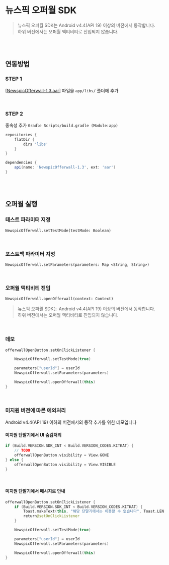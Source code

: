 # 뉴스픽 오퍼월 SDK

> 뉴스픽 오퍼월 SDK는 Android v4.4(API 19) 이상의 버전에서 동작합니다. <br/>
> 하위 버전에서는 오퍼월 액티비티로 진입되지 않습니다. <br/>

<br/><br/>

## 연동방법

### STEP 1

[[NewspicOfferwall-1.3.aar]](https://github.com/notiplus/NewspicOfferwall/raw/master/app/libs/NewspicOfferwall-1.3.aar) 파일을 `app/libs/` 폴더에 추가

<br/>

### STEP 2

종속성 추가 `Gradle Scripts/build.gradle (Module:app)`

```gradle
repositories {
    flatDir {
        dirs 'libs'
    }
}

dependencies {
    api(name: 'NewspicOfferwall-1.3', ext: 'aar')
}
```

<br/><br/>

## 오퍼월 실행

### 테스트 파라미터 지정

`NewspicOfferwall.setTestMode(testMode: Boolean)`

<br/>

### 포스트백 파라미터 지정

`NewspicOfferwall.setParameters(parameters: Map <String, String>)`

<br/> 

### 오퍼월 액티비티 진입

`NewspicOfferwall.openOfferwall(context: Context)`

> 뉴스픽 오퍼월 SDK는 Android v4.4(API 19) 이상의 버전에서 동작합니다. <br/>
> 하위 버전에서는 오퍼월 액티비티로 진입되지 않습니다. <br/>

<br/>

### 데모

``` kotlin
offerwallOpenButton.setOnClickListener {

    NewspicOfferwall.setTestMode(true)

    parameters["userId"] = userId
    NewspicOfferwall.setParameters(parameters)

    NewspicOfferwall.openOfferwall(this)
}
```

<br/>

### 미지원 버전에 따른 예외처리

Android v4.4(API 19) 이하의 버전에서의 동작 추가를 위한 데모입니다

#### 미지원 단말기에서 UI 숨김처리
```kotlin
if (Build.VERSION.SDK_INT < Build.VERSION_CODES.KITKAT) {
    // TODO 
    offerwallOpenButton.visibility = View.GONE
} else {
    offerwallOpenButton.visibility = View.VISIBLE
}
```

<br/>

#### 미지원 단말기에서 메시지로 안내

```kotlin
offerwallOpenButton.setOnClickListener {
    if (Build.VERSION.SDK_INT < Build.VERSION_CODES.KITKAT) {
        Toast.makeText(this, "해당 단말기에서는 이용할 수 없습니다", Toast.LENGTH_SHORT).show()
        return@setOnClickListener 
    }

    NewspicOfferwall.setTestMode(true)

    parameters["userId"] = userId
    NewspicOfferwall.setParameters(parameters)

    NewspicOfferwall.openOfferwall(this)
}
```